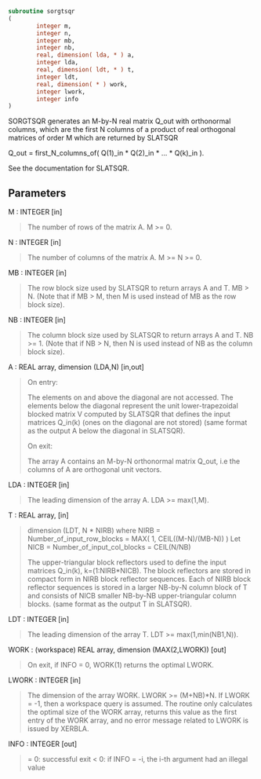 ```fortran
subroutine sorgtsqr
(
        integer m,
        integer n,
        integer mb,
        integer nb,
        real, dimension( lda, * ) a,
        integer lda,
        real, dimension( ldt, * ) t,
        integer ldt,
        real, dimension( * ) work,
        integer lwork,
        integer info
)
```

SORGTSQR generates an M-by-N real matrix Q_out with orthonormal columns,
which are the first N columns of a product of real orthogonal
matrices of order M which are returned by SLATSQR

Q_out = first_N_columns_of( Q(1)_in * Q(2)_in * ... * Q(k)_in ).

See the documentation for SLATSQR.

## Parameters
M : INTEGER [in]
> The number of rows of the matrix A.  M >= 0.

N : INTEGER [in]
> The number of columns of the matrix A. M >= N >= 0.

MB : INTEGER [in]
> The row block size used by SLATSQR to return
> arrays A and T. MB > N.
> (Note that if MB > M, then M is used instead of MB
> as the row block size).

NB : INTEGER [in]
> The column block size used by SLATSQR to return
> arrays A and T. NB >= 1.
> (Note that if NB > N, then N is used instead of NB
> as the column block size).

A : REAL array, dimension (LDA,N) [in,out]
> 
> On entry:
> 
> The elements on and above the diagonal are not accessed.
> The elements below the diagonal represent the unit
> lower-trapezoidal blocked matrix V computed by SLATSQR
> that defines the input matrices Q_in(k) (ones on the
> diagonal are not stored) (same format as the output A
> below the diagonal in SLATSQR).
> 
> On exit:
> 
> The array A contains an M-by-N orthonormal matrix Q_out,
> i.e the columns of A are orthogonal unit vectors.

LDA : INTEGER [in]
> The leading dimension of the array A.  LDA >= max(1,M).

T : REAL array, [in]
> dimension (LDT, N * NIRB)
> where NIRB = Number_of_input_row_blocks
> = MAX( 1, CEIL((M-N)/(MB-N)) )
> Let NICB = Number_of_input_col_blocks
> = CEIL(N/NB)
> 
> The upper-triangular block reflectors used to define the
> input matrices Q_in(k), k=(1:NIRB*NICB). The block
> reflectors are stored in compact form in NIRB block
> reflector sequences. Each of NIRB block reflector sequences
> is stored in a larger NB-by-N column block of T and consists
> of NICB smaller NB-by-NB upper-triangular column blocks.
> (same format as the output T in SLATSQR).

LDT : INTEGER [in]
> The leading dimension of the array T.
> LDT >= max(1,min(NB1,N)).

WORK : (workspace) REAL array, dimension (MAX(2,LWORK)) [out]
> On exit, if INFO = 0, WORK(1) returns the optimal LWORK.

LWORK : INTEGER [in]
> The dimension of the array WORK.  LWORK >= (M+NB)*N.
> If LWORK = -1, then a workspace query is assumed.
> The routine only calculates the optimal size of the WORK
> array, returns this value as the first entry of the WORK
> array, and no error message related to LWORK is issued
> by XERBLA.

INFO : INTEGER [out]
> = 0:  successful exit
> < 0:  if INFO = -i, the i-th argument had an illegal value
